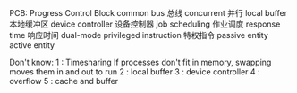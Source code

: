 PCB: Progress Control Block
common bus      总线
concurrent      并行
local buffer    本地缓冲区
device controller   设备控制器
job scheduling      作业调度
response time       响应时间
dual-mode
privileged instruction  特权指令
passive entity
active entity

Don't know:
1 : Timesharing   If processes don't fit in memory, swapping moves them in and out to run
2 : local buffer
3 : device controller
4 : overflow
5 : cache and buffer